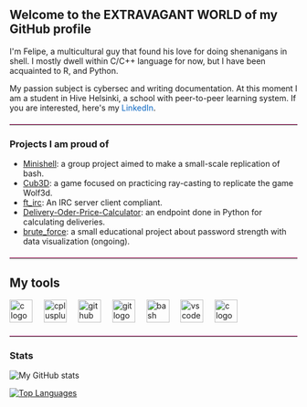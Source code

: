 ## Welcome to the EXTRAVAGANT WORLD of my GitHub profile

<p align="left">I'm Felipe, a multicultural guy that found his love for doing shenanigans in shell. I mostly dwell within C/C++ language for now, but I have been acquainted to R, and Python. 

My passion subject is cybersec and writing documentation. At this moment I am a student in Hive Helsinki, a school with peer-to-peer learning system. If you are interested, here's my <a href="https://www.linkedin.com/in/fdessoy" style="color: #0a66c2; text-decoration: none;">LinkedIn</a>.</p>

<hr style="border: 0; border-top: 1px solid #ff69b4; margin: 20px 0;">

### Projects I am proud of
- [Minishell](https://github.com/FjjDessoyCaraballo/minishell): a group project aimed to make a small-scale replication of bash.
- [Cub3D](https://github.com/FjjDessoyCaraballo/cub3d): a game focused on practicing ray-casting to replicate the game Wolf3d.
- [ft_irc](https://github.com/ArminKuburas/ft_irc): An IRC server client compliant.
- [Delivery-Oder-Price-Calculator](https://github.com/FjjDessoyCaraballo/Delivery-Order-Price-Calculator): an endpoint done in Python for calculating deliveries.
- [brute_force](https://github.com/FjjDessoyCaraballo/brute_force): a small educational project about password strength with data visualization (ongoing).

<hr style="border: 0; border-top: 1px solid #ff69b4; margin: 20px 0;">

<h2 align="left">My tools</h2>

<div align="left">
  <img src="https://cdn.jsdelivr.net/gh/devicons/devicon/icons/c/c-original.svg" height="40" alt="c logo"  />
  <img width="12" />
  <img src="https://cdn.jsdelivr.net/gh/devicons/devicon/icons/cplusplus/cplusplus-original.svg" height="40" alt="cplusplus logo"  />
  <img width="12" />
  <img src="https://cdn.jsdelivr.net/gh/devicons/devicon/icons/github/github-original.svg" height="40" alt="github logo"  />
  <img width="12" />
  <img src="https://cdn.jsdelivr.net/gh/devicons/devicon/icons/git/git-original.svg" height="40" alt="git logo"  />
  <img width="12" />
  <img src="https://cdn.jsdelivr.net/gh/devicons/devicon/icons/bash/bash-original.svg" height="40" alt="bash logo"  />
  <img width="12" />
  <img src="https://cdn.jsdelivr.net/gh/devicons/devicon/icons/vscode/vscode-original.svg" height="40" alt="vscode logo"  />
  <img width="12" />
  <img src="https://cdn.jsdelivr.net/gh/devicons/devicon/icons/python/python-original.svg" height="40" alt="c logo"  />
  <img width="12" />
</div>

<hr style="border: 0; border-top: 1px solid #ff69b4; margin: 20px 0;">

### Stats

![My GitHub stats](https://github-readme-stats.vercel.app/api?username=FjjDessoyCaraballo&theme=transparent&show_icons=true&hide_rank=true&hide_title=true)

[![Top Languages](https://github-readme-stats.vercel.app/api/top-langs/?username=FjjDessoyCaraballo&theme=transparent)](https://github.com/anuraghazra/github-readme-stats)
